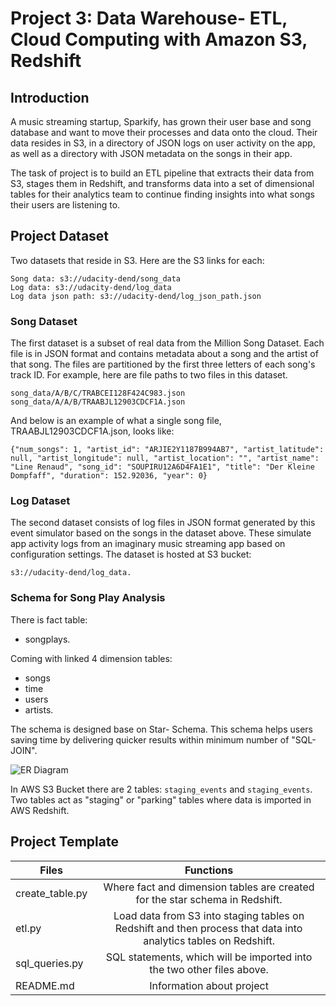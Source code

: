 # Project 3: Data Warehouse- ETL, Cloud Computing with Amazon S3, Redshift 

## Introduction
A music streaming startup, Sparkify, has grown their user base and song database and want to move their processes and data onto the cloud. Their data resides in S3, in a directory of JSON logs on user activity on the app, as well as a directory with JSON metadata on the songs in their app.

The task of project is to build an ETL pipeline that extracts their data from S3, stages them in Redshift, and transforms data into a set of dimensional tables for their analytics team to continue finding insights into what songs their users are listening to.


## Project Dataset

Two datasets that reside in S3. Here are the S3 links for each:

```
Song data: s3://udacity-dend/song_data
Log data: s3://udacity-dend/log_data
Log data json path: s3://udacity-dend/log_json_path.json

```
### Song Dataset

The first dataset is a subset of real data from the Million Song Dataset. Each file is in JSON format and contains metadata about a song and the artist of that song. The files are partitioned by the first three letters of each song's track ID. For example, here are file paths to two files in this dataset.

```
song_data/A/B/C/TRABCEI128F424C983.json
song_data/A/A/B/TRAABJL12903CDCF1A.json
```

And below is an example of what a single song file, TRAABJL12903CDCF1A.json, looks like: 

```
{"num_songs": 1, "artist_id": "ARJIE2Y1187B994AB7", "artist_latitude": null, "artist_longitude": null, "artist_location": "", "artist_name": "Line Renaud", "song_id": "SOUPIRU12A6D4FA1E1", "title": "Der Kleine Dompfaff", "duration": 152.92036, "year": 0}
```

### Log Dataset

The second dataset consists of log files in JSON format generated by this event simulator based on the songs in the dataset above. These simulate app activity logs from an imaginary music streaming app based on configuration settings. The dataset is hosted at S3 bucket:

```
s3://udacity-dend/log_data.
```
### Schema for Song Play Analysis

There is fact table: 
* songplays.

Coming with linked 4 dimension tables: 
* songs 
* time 
* users
* artists.

The schema is designed base on Star- Schema. This schema helps users saving time by delivering quicker results within minimum number of "SQL-JOIN". 


![ER Diagram](https://github.com/DucAnh-Lai/Bosch-AI-Talent-Accelerator-Scholarship-Program/blob/main/AWS%20Data%20Warehouse/Images/md_Capture.JPG)

In AWS S3 Bucket there are 2 tables: `staging_events` and `staging_events`. Two tables act as "staging" or "parking" tables where data is imported in AWS Redshift.



## Project Template

| Files  | Functions |
| ------------- |:-------------:|
|create_table.py     | Where  fact and dimension tables are created for the star schema in Redshift.     |
| etl.py      |  Load data from S3 into staging tables on Redshift and then process that data into analytics tables on Redshift.    |
| sql_queries.py      |  SQL statements, which will be imported into the two other files above.|
| README.md| Information about project   |
